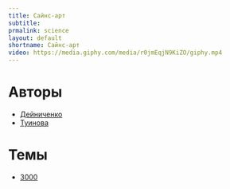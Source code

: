 ```yaml
---
title: Сайнс-арт
subtitle:
prmalink: science
layout: default
shortname: Сайнс-арт
video: https://media.giphy.com/media/r0jmEqjN9KiZO/giphy.mp4
---
```


#  Авторы

+ [Дейниченко](3000)
+ [Туинова]()

#  Темы

+ [3000](3000)
